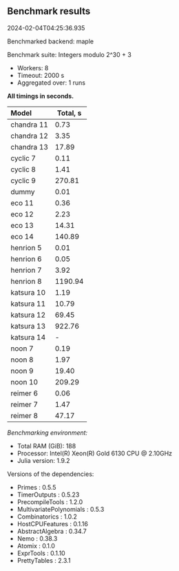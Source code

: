 ## Benchmark results

2024-02-04T04:25:36.935

Benchmarked backend: maple

Benchmark suite: Integers modulo 2^30 + 3

- Workers: 8
- Timeout: 2000 s
- Aggregated over: 1 runs

**All timings in seconds.**

|Model|Total, s|
|:----|---|
|chandra 11|0.73|
|chandra 12|3.35|
|chandra 13|17.89|
|cyclic 7|0.11|
|cyclic 8|1.41|
|cyclic 9|270.81|
|dummy|0.01|
|eco 11|0.36|
|eco 12|2.23|
|eco 13|14.31|
|eco 14|140.89|
|henrion 5|0.01|
|henrion 6|0.05|
|henrion 7|3.92|
|henrion 8|1190.94|
|katsura 10|1.19|
|katsura 11|10.79|
|katsura 12|69.45|
|katsura 13|922.76|
|katsura 14| - |
|noon 7|0.19|
|noon 8|1.97|
|noon 9|19.40|
|noon 10|209.29|
|reimer 6|0.06|
|reimer 7|1.47|
|reimer 8|47.17|

*Benchmarking environment:*

* Total RAM (GiB): 188
* Processor: Intel(R) Xeon(R) Gold 6130 CPU @ 2.10GHz
* Julia version: 1.9.2

Versions of the dependencies:

* Primes : 0.5.5
* TimerOutputs : 0.5.23
* PrecompileTools : 1.2.0
* MultivariatePolynomials : 0.5.3
* Combinatorics : 1.0.2
* HostCPUFeatures : 0.1.16
* AbstractAlgebra : 0.34.7
* Nemo : 0.38.3
* Atomix : 0.1.0
* ExprTools : 0.1.10
* PrettyTables : 2.3.1
